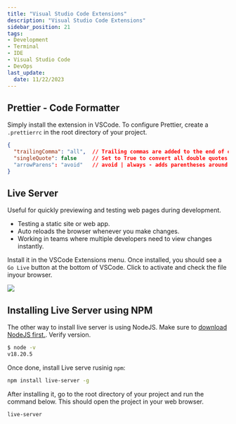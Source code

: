 ```yaml
---
title: "Visual Studio Code Extensions"
description: "Visual Studio Code Extensions"
sidebar_position: 21
tags: 
- Development
- Terminal
- IDE
- Visual Studio Code
- DevOps
last_update:
  date: 11/22/2023
---
```


## Prettier - Code Formatter 

Simply install the extension in VSCode. To configure Prettier, create a `.prettierrc` in the root directory of your project.

```json title=".prettierrc"
{
  "trailingComma": "all",  // Trailing commas are added to the end of objects and arrays
  "singleQuote": false     // Set to True to convert all double quotes to single quotes
  "arrowParens": "avoid"   // avoid | always - adds parentheses around function parameter
}
```

## Live Server

Useful for quickly previewing and testing web pages during development.

- Testing a static site or web app.
- Auto reloads the browser whenever you make changes.
- Working in teams where multiple developers need to view changes instantly.

Install it in the VSCode Extensions menu. Once installed, you should see a `Go Live` button at the bottom of VSCode. Click to activate and check the file inyour browser.

<div class="img-center"> 

![](/img/docs/11222023-liveserver.png)

</div>

## Installing Live Server using NPM 

The other way to install live server is using NodeJS. Make sure to [download NodeJS first.](https://nodejs.org/en/download). Verify version.

```bash
$ node -v
v18.20.5
```

Once done, install Live serve rusinig `npm`:

```bash
npm install live-server -g 
```

After installing it, go to the root directory of your project and run the command below. This should open the project in your web browser.

```bash
live-server 
```


